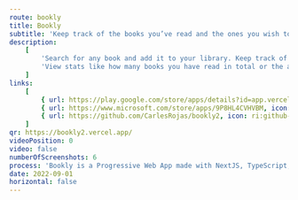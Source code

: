 ```yaml
---
route: bookly
title: Bookly
subtitle: 'Keep track of the books you’ve read and the ones you wish to read.'
description:
    [
        'Search for any book and add it to your library. Keep track of the books you are reading and the ones you wish to read.',
        'View stats like how many books you have read in total or the average number of pages you read per year.',
    ]
links:
    [
        { url: https://play.google.com/store/apps/details?id=app.vercel.bookly2, icon: ri:android-fill },
        { url: https://www.microsoft.com/store/apps/9P8HL4CVHVBM, icon: ri:windows-fill },
        { url: https://github.com/CarlesRojas/bookly2, icon: ri:github-fill },
    ]
qr: https://bookly2.vercel.app/
videoPosition: 0
video: false
numberOfScreenshots: 6
process: 'Bookly is a Progressive Web App made with NextJS, TypeScript, tRPC, next-auth and Prisma. It targets mobile, tablet and desktop devices and it is available through the Google Play Store and the Microsoft Store. You can also add it to your iPhone by scanning this QR and adding the website to your Home Screen.'
date: 2022-09-01
horizontal: false
---
```

